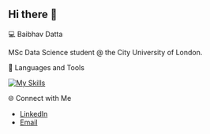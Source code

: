 ## Hi there 👋

<!--
**baibhavdatta/baibhavdatta** is a ✨ _special_ ✨ repository because its `README.md` (this file) appears on your GitHub profile.

Here are some ideas to get you started:

- 🔭 I’m currently working on ...
- 🌱 I’m currently learning ...
- 👯 I’m looking to collaborate on ...
- 🤔 I’m looking for help with ...
- 💬 Ask me about ...
- 📫 How to reach me: ...
- 😄 Pronouns: ...
- ⚡ Fun fact: ...
-->

💻 Baibhav Datta 

MSc Data Science student @ the City University of London.

🧰 Languages and Tools

[![My Skills](https://skillicons.dev/icons?i=angular,html,css,anaconda,nodejs,cpp,gcp,py,tensorflow,opencv,ai,pytorch)](https://skillicons.dev)

🌐 Connect with Me
- [LinkedIn](https://www.linkedin.com/in/baibhav-datta/)
- [Email](mailto:baibhav.datta@outlook.com)
